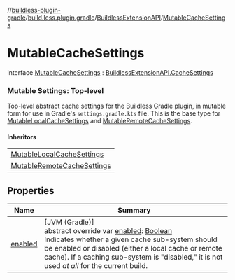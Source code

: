 //[buildless-plugin-gradle](../../../../index.md)/[build.less.plugin.gradle](../../index.md)/[BuildlessExtensionAPI](../index.md)/[MutableCacheSettings](index.md)

# MutableCacheSettings

interface [MutableCacheSettings](index.md) : [BuildlessExtensionAPI.CacheSettings](../-cache-settings/index.md)

###  Mutable Settings: Top-level

Top-level abstract cache settings for the Buildless Gradle plugin, in mutable form for use in Gradle's `settings.gradle.kts` file. This is the base type for [MutableLocalCacheSettings](../-mutable-local-cache-settings/index.md) and [MutableRemoteCacheSettings](../-mutable-remote-cache-settings/index.md).

#### Inheritors

| |
|---|
| [MutableLocalCacheSettings](../-mutable-local-cache-settings/index.md) |
| [MutableRemoteCacheSettings](../-mutable-remote-cache-settings/index.md) |

## Properties

| Name | Summary |
|---|---|
| [enabled](enabled.md) | [JVM (Gradle)]<br>abstract override var [enabled](enabled.md): [Boolean](https://kotlinlang.org/api/latest/jvm/stdlib/kotlin/-boolean/index.html)<br>Indicates whether a given cache sub-system should be enabled or disabled (either a local cache or remote cache). If a caching sub-system is &quot;disabled,&quot; it is not used *at all* for the current build. |
